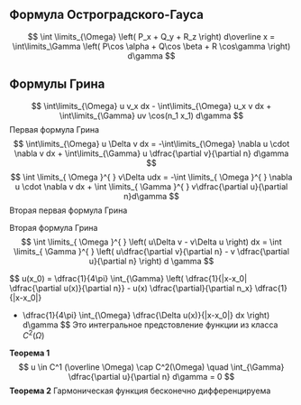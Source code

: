 ## Формула Остроградского-Гауса
$$
\int \limits_{\Omega} \left( P_x + Q_y + R_z \right) d\overline x = \int\limits_\Gamma \left( P\cos \alpha + Q\cos \beta + R \cos\gamma \right) d\gamma
$$
## Формулы Грина
$$
\int\limits_{\Omega} u v_x dx - \int\limits_{\Omega} u_x v dx + \int\limits_{\Gamma} uv \cos(n_1 x_1) d\gamma
$$
Первая формула Грина
$$
\int\limits_{\Omega} u \Delta v dx = -\int\limits_{\Omega} \nabla u \cdot \nabla v dx + \int\limits_{\Gamma} u \dfrac{\partial v}{\partial n} d\gamma
$$
$$
\int \limits_{ \Omega }^{  } v\Delta udx = -\int \limits_{ \Omega }^{  } \nabla u \cdot \nabla v dx + \int \limits_{ \Gamma }^{  } v\dfrac{\partial u}{\partial n}d\gamma
$$
Вторая первая формула Грина

Вторая формула Грина
$$
\int \limits_{ \Omega }^{  } \left( u\Delta v - v\Delta u \right) dx = \int \limits_{ \Gamma }^{  } \left( u\dfrac{\partial v}{\partial n} - v \dfrac{\partial u}{\partial n} \right) d \gamma
$$

$$
u(x_0) = \dfrac{1}{4\pi} \int_{\Gamma} \left( \dfrac{1}{|x-x_0| \dfrac{\partial u(x)}{\partial n}} - u(x) \dfrac{\partial}{\partial n_x} \dfrac{1}{|x-x_0|} 
+ \dfrac{1}{4\pi} \int_{\Omega} \dfrac{\Delta u(x)}{|x-x_0|} dx
\right) d\gamma
$$
Это интегральное предстовление функции из класса $C^2(\Omega)$

**Теорема 1**
$$
u \in C^1 (\overline \Omega) \cap C^2(\Omega) \quad \int_{\Gamma} \dfrac{\partial u}{\partial n} d\gamma = 0
$$
**Теорема 2**
Гармоническая функция бесконечно дифференцируема


